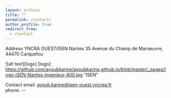 ```yaml
---
layout: archive
title: ""
permalink: /contact/
author_profile: true
redirect_from:
  - /contact
---
```


Address
YNCRA OUEST/ISEN Nantes
35 Avenue du Champ de Manœuvre, 
44470 Carquefou

![alt text][logo]
[logo]: https://github.com/ayoubkarine/ayoubkarine.github.io/blob/master/_pages/logo-iSEN-Nantes-ingenieur-400.jpg "ISEN"

Contact
email: ayoub.karine@isen-ouest.yncrea.fr  
phone: --
